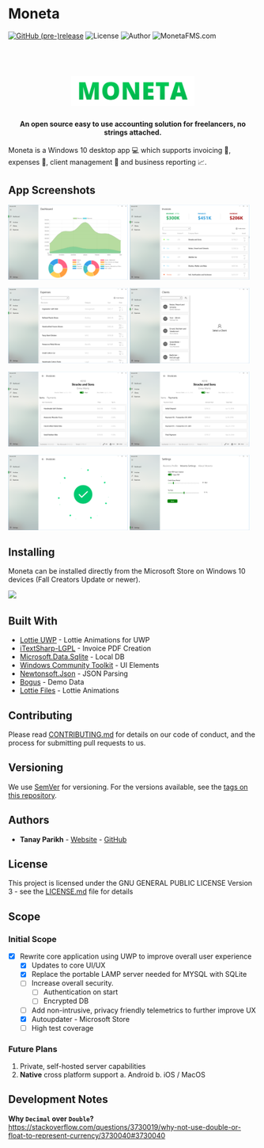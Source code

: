 # Moneta
[![GitHub (pre-)release](https://img.shields.io/github/release/TanayParikh/Moneta/all.svg)](https://github.com/TanayParikh/Moneta/releases)
![License](https://img.shields.io/github/license/TanayParikh/Moneta.svg)
![Author](https://img.shields.io/badge/author-Tanay%20Parikh-brightgreen.svg)
![MonetaFMS.com](https://img.shields.io/website-up-down-green-red/http/shields.io.svg?label=MonetaFMS.com)


<h1 align="center">
  <br>
  <img src="./Logo.png" alt="Moneta" width="250">
</h1>

<h4 align="center">An open source easy to use accounting solution for freelancers, no strings attached.</h4>

Moneta is a Windows 10 desktop app :computer: which supports invoicing :page_facing_up:, expenses :money_with_wings:, client management :office: and business reporting :chart_with_upwards_trend:.


## App Screenshots
<img src="./Screenshots/Dashboard.PNG" width="48%"/> <img src="./Screenshots/Invoices.PNG" width="48%"/> 

<img src="./Screenshots/Expenses.PNG" width="48%"/> <img src="./Screenshots/Clients.PNG" width="48%"/> 

<img src="./Screenshots/Invoice Items.PNG" width="48%"/> <img src="./Screenshots/Invoice Payments.PNG" width="48%"/> 

<img src="./Screenshots/Save Animation.PNG" width="48%"/> <img src="./Screenshots/Settings.PNG" width="48%"/> 


## Installing
Moneta can be installed directly from the Microsoft Store on Windows 10 devices (Fall Creators Update or newer). 

<a href="https://www.microsoft.com/store/apps/9MWF8N6RL6TQ"><img src="https://assets.windowsphone.com/85864462-9c82-451e-9355-a3d5f874397a/English_get-it-from-MS_InvariantCulture_Default.png" width="200px" /></a>


## Built With
* [Lottie UWP](https://github.com/azchohfi/LottieUWP) - Lottie Animations for UWP
* [iTextSharp-LGPL](https://github.com/schourode/iTextSharp-LGPL) - Invoice PDF Creation
* [Microsoft.Data.Sqlite](https://www.asp.net) - Local DB
* [Windows Community Toolkit](https://github.com/Microsoft/WindowsCommunityToolkit) - UI Elements
* [Newtonsoft.Json](https://www.newtonsoft.com/json) - JSON Parsing
* [Bogus](https://github.com/bchavez/Bogus) - Demo Data
* [Lottie Files](https://www.lottiefiles.com) - Lottie Animations


## Contributing

Please read [CONTRIBUTING.md](./CONTRIBUTING.md) for details on our code of conduct, and the process for submitting pull requests to us.


## Versioning

We use [SemVer](http://semver.org/) for versioning. For the versions available, see the [tags on this repository](https://github.com/TanayParikh/Moneta/tags). 


## Authors

* **Tanay Parikh** - [Website](https://tanayparikh.com) - [GitHub](https://github.com/TanayParikh)


## License

This project is licensed under the GNU GENERAL PUBLIC LICENSE Version 3 - see the [LICENSE.md](LICENSE.md) file for details


## Scope
### Initial Scope
- [x] Rewrite core application using UWP to improve overall user experience
	- [x] Updates to core UI/UX
	- [x] Replace the portable LAMP server needed for MYSQL with SQLite
	- [ ] Increase overall security. 
		- [ ] Authentication on start
		- [ ] Encrypted DB
	- [ ] Add non-intrusive, privacy friendly telemetrics to further improve UX	
	- [x] Autoupdater - Microsoft Store
	- [ ] High test coverage

### Future Plans
1. Private, self-hosted server capabilities
2. **Native** cross platform support
	a. Android
	b. iOS / MacOS

## Development Notes
**Why `Decimal` over `Double`?**
https://stackoverflow.com/questions/3730019/why-not-use-double-or-float-to-represent-currency/3730040#3730040
